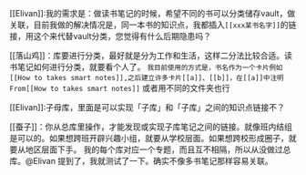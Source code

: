 [[Elivan]]:我的需求是：做读书笔记的时候，希望不同的书可以分类储存vault，做关联，目前我做的解决情况是，同一本书的知识点，我都插入`[[xxx某书名字]]`的链接，用这个来代替vault分类，您觉得有什么后期隐患吗？

[[落山鸡]]：库要进行分类，最好就是分为工作和生活，这样二分法比较合适。读书笔记如何进行分类，就要看个人了。
`我目前使用的方式是，书名作为一个卡片例如[[How to takes smart notes]],之后建立许多卡片[[a]]、[[b]]，在[[a]]中注明From[[How to takes smart notes]]`
或者用不同的文件夹也行

[[Elivan]]:子母库，里面是可以实现「子库」和「子库」之间的知识点链接不？

[[蚕子]]：你从总库里操作，才能发现或实现子库笔记之间的链接。就像班内结组是可以的。如果想跨班开辟兴趣小组，就要从学校层面。如果想跨校形成圈子，就要从地区层面下手。
我的每个库对应一个专题，而且互不相隔，所以从没做过总库。@Elivan 提到了，我就测试了一下。确实不像多书笔记那样容易关联。